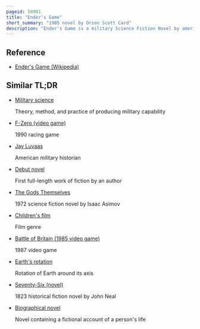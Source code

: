 ```yaml
---
pageid: 58901
title: "Ender's Game"
short_summary: "1985 novel by Orson Scott Card"
description: "Ender's Game is a military Science Fiction Novel by american Author Orson Scott Card in 1985. The Novel is set at an unspecified Date in Earth's Future after two Conflicts with an insectoid Alien Species they dub the Buggers. In Preparation for an anticipated third Invasion Earth's international military Force Recruits young Children including the Protagonist andrew ender Wiggin to be trained as elite Officers. The Children learn military Strategy and Leadership by playing increasingly challenging War Games including some in zero Gravity where Ender's tactical Genius is revealed."
---
```


## Reference

- [Ender's Game (Wikipedia)](https://en.wikipedia.org/?curid=58901)

## Similar TL;DR

- [Military science](/tldr/en/military-science)

  Theory, method, and practice of producing military capability

- [F-Zero (video game)](/tldr/en/f-zero-video-game)

  1990 racing game

- [Jay Luvaas](/tldr/en/jay-luvaas)

  American military historian

- [Debut novel](/tldr/en/debut-novel)

  First full-length work of fiction by an author

- [The Gods Themselves](/tldr/en/the-gods-themselves)

  1972 science fiction novel by Isaac Asimov

- [Children's film](/tldr/en/childrens-film)

  Film genre

- [Battle of Britain (1985 video game)](/tldr/en/battle-of-britain-1985-video-game)

  1987 video game

- [Earth's rotation](/tldr/en/earths-rotation)

  Rotation of Earth around its axis

- [Seventy-Six (novel)](/tldr/en/seventy-six-novel)

  1823 historical fiction novel by John Neal

- [Biographical novel](/tldr/en/biographical-novel)

  Novel containing a fictional account of a person's life
